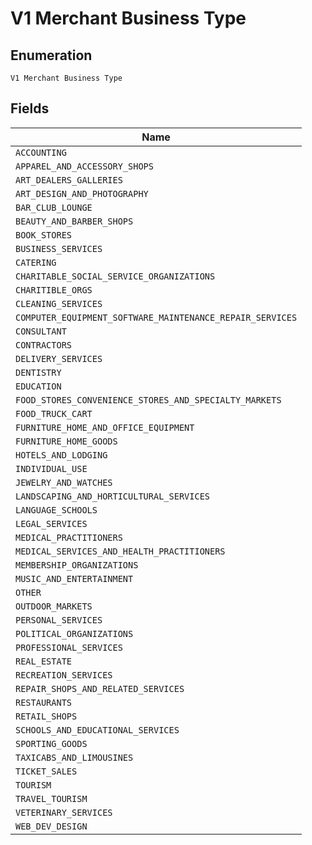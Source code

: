 
# V1 Merchant Business Type

## Enumeration

`V1 Merchant Business Type`

## Fields

| Name |
|  --- |
| `ACCOUNTING` |
| `APPAREL_AND_ACCESSORY_SHOPS` |
| `ART_DEALERS_GALLERIES` |
| `ART_DESIGN_AND_PHOTOGRAPHY` |
| `BAR_CLUB_LOUNGE` |
| `BEAUTY_AND_BARBER_SHOPS` |
| `BOOK_STORES` |
| `BUSINESS_SERVICES` |
| `CATERING` |
| `CHARITABLE_SOCIAL_SERVICE_ORGANIZATIONS` |
| `CHARITIBLE_ORGS` |
| `CLEANING_SERVICES` |
| `COMPUTER_EQUIPMENT_SOFTWARE_MAINTENANCE_REPAIR_SERVICES` |
| `CONSULTANT` |
| `CONTRACTORS` |
| `DELIVERY_SERVICES` |
| `DENTISTRY` |
| `EDUCATION` |
| `FOOD_STORES_CONVENIENCE_STORES_AND_SPECIALTY_MARKETS` |
| `FOOD_TRUCK_CART` |
| `FURNITURE_HOME_AND_OFFICE_EQUIPMENT` |
| `FURNITURE_HOME_GOODS` |
| `HOTELS_AND_LODGING` |
| `INDIVIDUAL_USE` |
| `JEWELRY_AND_WATCHES` |
| `LANDSCAPING_AND_HORTICULTURAL_SERVICES` |
| `LANGUAGE_SCHOOLS` |
| `LEGAL_SERVICES` |
| `MEDICAL_PRACTITIONERS` |
| `MEDICAL_SERVICES_AND_HEALTH_PRACTITIONERS` |
| `MEMBERSHIP_ORGANIZATIONS` |
| `MUSIC_AND_ENTERTAINMENT` |
| `OTHER` |
| `OUTDOOR_MARKETS` |
| `PERSONAL_SERVICES` |
| `POLITICAL_ORGANIZATIONS` |
| `PROFESSIONAL_SERVICES` |
| `REAL_ESTATE` |
| `RECREATION_SERVICES` |
| `REPAIR_SHOPS_AND_RELATED_SERVICES` |
| `RESTAURANTS` |
| `RETAIL_SHOPS` |
| `SCHOOLS_AND_EDUCATIONAL_SERVICES` |
| `SPORTING_GOODS` |
| `TAXICABS_AND_LIMOUSINES` |
| `TICKET_SALES` |
| `TOURISM` |
| `TRAVEL_TOURISM` |
| `VETERINARY_SERVICES` |
| `WEB_DEV_DESIGN` |

